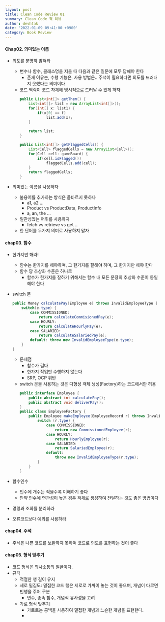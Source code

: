 ```yaml
---
layout: post
title: Clean Code Review 01
summary: Clean Code 책 리뷰
author: devhtak
date: '2022-01-09 09:41:00 +0900'
category: Book Review
---
```


#### Chap02. 의미있는 이름

- 의도를 분명히 밝혀라
  - 변수나 함수, 클래스명을 지을 때 다음과 같은 질문에 모두 답해야 한다
    - 존재 이유는, 수행 기능은, 사용 방법은.. 주석이 필요하다면 의도를 드러내지 못했다는 의미이다
  - 코드 맥락이 코드 자체에 명시적으로 드러날 수 있게 하자
    ```java
    public List<int[]> getThem() {
        List<int[]> list = new ArrayList<int[]>();
        for(int[] x: list1) {
            if(x[0] == f) 
                list.add(x);
        }
        
        return list;
    }
    ```
    ```java
    public List<int[]> getFlaggedCells() {
        List<Cell> flaggedCells = new ArrayList<Cell>();
        for(Cell cell: gameBoard) {
            if(cell.isFlagged())
                flaggedCells.add(cell);
        }
        return flaggedCells;
    }
    ```
    
- 의미있는 이름을 사용하자
  - 불용어를 추가하는 방식은 올바르지 못하다
    - a1, a2 ...
    - Product vs ProductData, ProductInfo
    - a, an, the ...
  - 일관성있는 어휘를 사용하자
    - fetch vs retrieve vs get ...
  - 한 단어를 두가지 의미로 사용하지 말자

#### chap03. 함수

- 한가지만 해라!
  - 함수는 한가지를 해야하며, 그 한가지를 잘해야 하며, 그 한가지만 해야 한다
  - 함수 당 추상화 수준은 하나로
    - 함수가 한가지를 잘하기 위해서는 함수 내 모든 문장의 추상화 수준이 동일해야 한다

- switch 문
  ```java
  public Money calculatePay(Employee e) throws InvalidEmployeeType { 
      switch(e.type) { 
          case COMMISSIONED: 
              return calculateCommisionedPay(e); 
          case HOURLY: 
              return calculateHourlyPay(e); 
          case SALARIED: 
              return calculateSalariedPay(e); 
          default: throw new InvalidEmployeeType(e.type); 
      } 
  }
  ```
  - 문제점
    - 함수가 길다
    - 한가지 작업만 수행하지 않는다
    - SRP, OCP 위반
  - switch 문을 사용하는 것은 다형성 객체 생성(Factory)하는 코드에서만 허용
    ```java
    public interface Employee { 
        public abstract int calculatePay(); 
        public abstract void deliverPay();
    }
    public class EmployeeFactory { 
        public Employee makeEmployee(EmployeeRecord r) throws InvalidEmployeeType { 
            switch (r.type) { 
                case COMMISSIONED: 
                    return new CommissionedEmployee(r); 
                case HOURLY: 
                    return HourlyEmployee(r); 
                case SALARIED: 
                    return SalariedEmployee(r); 
                default: 
                    throw new InvalidEmployeeType(r.type);
            }
        }
    }
    ```

- 함수인수
  - 인수에 개수는 적을수록 이해하기 좋다
  - 만약 인수에 연관성이 높은 경우 객체로 생성하여 전달하는 것도 좋은 방법이다

- 명령과 조회를 분리하라

- 오류코드보다 예외를 사용하라

#### chap04. 주석

- 주석은 나쁜 코드를 보완하지 못하며 코드로 의도를 표현하는 것이 좋다

#### chap05. 형식 맞추기

- 코드 형식은 의사소통의 일환이다.
- 규칙
  - 적절한 행 길이 유지
  - 세로 밀집도: 밀접한 코드 행은 세로로 가까이 놓는 것이 좋으며, 개념이 다르면 빈행을 주어 구분
    - 변수, 종속 함수, 개념적 유사성을 고려
  - 가로 형식 맞추기
    - 가로로는 공백을 사용하여 밀접한 개념과 느슨한 개념을 표현한다.
    - 


